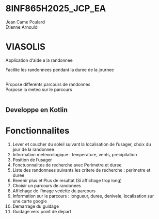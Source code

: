 # 8INF865H2025_JCP_EA
Jean Came Poulard<br/>
Etienne Arnould</b>

<h1>VIASOLIS</h1>
Application d'aide a la randonnee<br/>

Facilite les randonnees pendant la duree de la journee<br/><br/>

Propose differents parcours de randonnes <br/>
Porpose la meteo sur le parcours<br/>
<br/>
<h2>Developpe en Kotlin </h2>

<h1>Fonctionnalites </h1>
<ol>
  <li>
    Lever et coucher du soleil suivant la localisation de l’usager, choix du jour de la randonnee
  </li>
  <li>
     Information meteorologique : temperature, vents, precipitation 
  </li>
  <li>
    Position de l’usager 
  </li>
  <li>
    Fonctuonnalites de recherche avec Perimetre et duree
  </li>
  <li>
    Liste des randonnees suivants les critere de recherche : perimetre et duree
  </li>
  <li>
    Revenir plus et Plus de resultat (Si affichage trop long) 
  </li>
  <li>
     Choisir un parcours de randonees
  </li>
<li>
     Affichage de l’image vedette du parcours
</li>
  <li>
    Information sur le parcours : longueur, duree, denivele, localisation sur une carte google
  </li>
  <li>
    Demarrage du guidage
  </li>
  <li>
    Guidage vers point de depart
  </li>
</ol>

